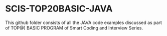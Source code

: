 # SCIS-TOP20BASIC-JAVA

This github folder consists of all the JAVA code examples discussed as part of TOP@) BASIC PROGRAM of Smart Coding and Interview Series.
